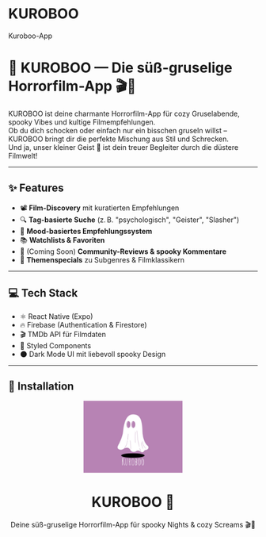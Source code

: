 # KUROBOO
Kuroboo-App
# 👻 KUROBOO — Die süß-gruselige Horrorfilm-App 🎬💜

KUROBOO ist deine charmante Horrorfilm-App für cozy Gruselabende, spooky Vibes und kultige Filmempfehlungen.  
Ob du dich schocken oder einfach nur ein bisschen gruseln willst – KUROBOO bringt dir die perfekte Mischung aus Stil und Schrecken.  
Und ja, unser kleiner Geist 👻 ist dein treuer Begleiter durch die düstere Filmwelt!

---

## ✨ Features

- 📽️ **Film-Discovery** mit kuratierten Empfehlungen
- 🔍 **Tag-basierte Suche** (z. B. "psychologisch", "Geister", "Slasher")
- 🧠 **Mood-basiertes Empfehlungssystem**
- 📚 **Watchlists & Favoriten**
- 💬 (Coming Soon) **Community-Reviews & spooky Kommentare**
- 🎃 **Themenspecials** zu Subgenres & Filmklassikern

---

## 💻 Tech Stack

- ⚛️ React Native (Expo)
- 🔥 Firebase (Authentication & Firestore)
- 🎬 TMDb API für Filmdaten
- 💅 Styled Components
- 🌑 Dark Mode UI mit liebevoll spooky Design

---

## 📲 Installation




<p align="center">
  <img src="IMG_9523.jpeg" alt="IMG_9523.jpeg" width="200"/>
</p>

<h1 align="center">KUROBOO 👻</h1>
<p align="center">Deine süß-gruselige Horrorfilm-App für spooky Nights & cozy Screams 🎬💜</p>

